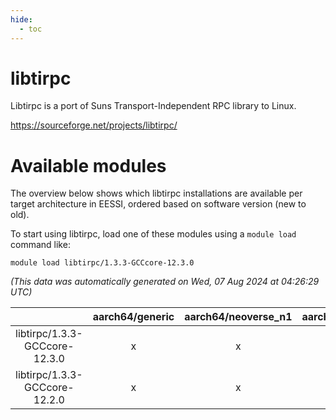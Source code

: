 ```yaml
---
hide:
  - toc
---
```


libtirpc
========


Libtirpc is a port of Suns Transport-Independent RPC library to Linux.

https://sourceforge.net/projects/libtirpc/
# Available modules


The overview below shows which libtirpc installations are available per target architecture in EESSI, ordered based on software version (new to old).

To start using libtirpc, load one of these modules using a `module load` command like:

```shell
module load libtirpc/1.3.3-GCCcore-12.3.0
```

*(This data was automatically generated on Wed, 07 Aug 2024 at 04:26:29 UTC)*  

| |aarch64/generic|aarch64/neoverse_n1|aarch64/neoverse_v1|x86_64/generic|x86_64/amd/zen2|x86_64/amd/zen3|x86_64/amd/zen4|x86_64/intel/haswell|x86_64/intel/skylake_avx512|
| :---: | :---: | :---: | :---: | :---: | :---: | :---: | :---: | :---: | :---: |
|libtirpc/1.3.3-GCCcore-12.3.0|x|x|x|x|x|x|x|x|x|
|libtirpc/1.3.3-GCCcore-12.2.0|x|x|x|x|x|x|-|x|x|
